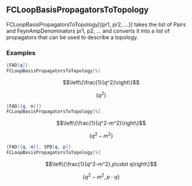 ##  FCLoopBasisPropagatorsToTopology 

FCLoopBasisPropagatorsToTopology[{pr1, pr2, ...}] takes the list of Pairs and FeynAmpDenominators pr1, p2, ... and converts it into a list of propagators that can be used to describe a topology.

###  Examples 

```mathematica
{FAD[q]}
FCLoopBasisPropagatorsToTopology[%]
```

$$\left\{\frac{1}{q^2}\right\}$$

$$\left\{q^2\right\}$$

```mathematica
{FAD[{q, m}]}
FCLoopBasisPropagatorsToTopology[%]
```

$$\left\{\frac{1}{q^2-m^2}\right\}$$

$$\left\{q^2-m^2\right\}$$

```mathematica
{FAD[{q, m}], SPD[q, p]}
FCLoopBasisPropagatorsToTopology[%]
```

$$\left\{\frac{1}{q^2-m^2},p\cdot q\right\}$$

$$\left\{q^2-m^2,p\cdot q\right\}$$